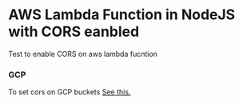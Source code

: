 # AWS Lambda Function in NodeJS with CORS eanbled

Test to enable CORS on aws lambda fucntion

### GCP
To set cors on GCP buckets [See this.](https://cloud.google.com/storage/docs/configuring-cors)